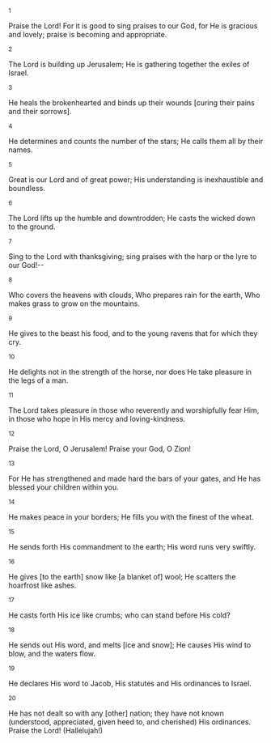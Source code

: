 <sup>1</sup> 

Praise the Lord! For it is good to sing praises to our God, for He is gracious and lovely; praise is becoming and appropriate. 

<sup>2</sup> 

The Lord is building up Jerusalem; He is gathering together the exiles of Israel. 

<sup>3</sup> 

He heals the brokenhearted and binds up their wounds [curing their pains and their sorrows]. 

<sup>4</sup> 

He determines and counts the number of the stars; He calls them all by their names. 

<sup>5</sup> 

Great is our Lord and of great power; His understanding is inexhaustible and boundless. 

<sup>6</sup> 

The Lord lifts up the humble and downtrodden; He casts the wicked down to the ground. 

<sup>7</sup> 

Sing to the Lord with thanksgiving; sing praises with the harp or the lyre to our God!-- 

<sup>8</sup> 

Who covers the heavens with clouds, Who prepares rain for the earth, Who makes grass to grow on the mountains. 

<sup>9</sup> 

He gives to the beast his food, and to the young ravens that for which they cry. 

<sup>10</sup> 

He delights not in the strength of the horse, nor does He take pleasure in the legs of a man. 

<sup>11</sup> 

The Lord takes pleasure in those who reverently and worshipfully fear Him, in those who hope in His mercy and loving-kindness. 

<sup>12</sup> 

Praise the Lord, O Jerusalem! Praise your God, O Zion! 

<sup>13</sup> 

For He has strengthened and made hard the bars of your gates, and He has blessed your children within you. 

<sup>14</sup> 

He makes peace in your borders; He fills you with the finest of the wheat. 

<sup>15</sup> 

He sends forth His commandment to the earth; His word runs very swiftly. 

<sup>16</sup> 

He gives [to the earth] snow like [a blanket of] wool; He scatters the hoarfrost like ashes. 

<sup>17</sup> 

He casts forth His ice like crumbs; who can stand before His cold? 

<sup>18</sup> 

He sends out His word, and melts [ice and snow]; He causes His wind to blow, and the waters flow. 

<sup>19</sup> 

He declares His word to Jacob, His statutes and His ordinances to Israel. 

<sup>20</sup> 

He has not dealt so with any [other] nation; they have not known (understood, appreciated, given heed to, and cherished) His ordinances. Praise the Lord! (Hallelujah!)